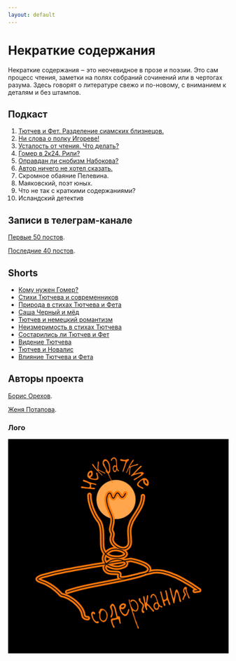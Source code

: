```yaml
---
layout: default
---
```


# Некраткие содержания

Некраткие содержания ‒  это неочевидное в прозе и поэзии. Это сам процесс чтения, заметки на полях собраний сочинений или в чертогах разума. 
Здесь говорят о литературе свежо и по-новому, с вниманием к деталям и без штампов.

## Подкаст

1.  [Тютчев и Фет. Разделение сиамских близнецов.](./episode01.html)
2.  [Ни слова о полку Игореве!](./episode02.html)
3.  [Усталость от чтения. Что делать?](./episode03.html)
4.  [Гомер в 2к24. Рили?](./episode04.html)
5.  [Оправдан ли снобизм Набокова?](./episode05.html)
6.  [Автор ничего не хотел сказать.](./episode06.html)
7.  Скромное обаяние Пелевина.
8.  Маяковский, поэт юных.
9.  Что не так с краткими содержаниями? 
10.  Исландский детектив

## Записи в телеграм-канале

[Первые 50 постов](./tg-01.html).

[Последние 40 постов](./tg-02.html).

## Shorts

* [Кому нужен Гомер?](https://www.youtube.com/shorts/_y34fi7x76A)
* [Стихи Тютчева и современников](https://www.youtube.com/shorts/UxnlHN4shKA)
* [Природа в стихах Тютчева и Фета](https://www.youtube.com/shorts/LLdMhBrTASY)
* [Саша Черный и мёд](https://www.youtube.com/shorts/0P_b-LKhwHs)
* [Тютчев и немецкий романтизм](https://www.youtube.com/shorts/qYHAyf7tDQM)
* [Неизмеримость в стихах Тютчева](https://www.youtube.com/shorts/ceFQHBTeI6c)
* [Состарились ли Тютчев и Фет](https://www.youtube.com/shorts/MPYBShNYZno)
* [Видение Тютчева](https://www.youtube.com/shorts/3sMYnQnCuf0)
* [Тютчев и Новалис](https://www.youtube.com/shorts/BF6njF2-530)
* [Влияние Тютчева и Фета](https://www.youtube.com/shorts/JqEgbodQyq4)


## Авторы проекта

[Борис Орехов](https://nevmenandr.github.io/).

[Женя Потапова](https://t.me/zhenya_napishet).


### Лого

![NS](photos/logo.jpg)


